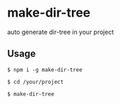 # make-dir-tree

auto generate dir-tree in your project

## Usage

    $ npm i -g make-dir-tree

    $ cd /your/project

    $ make-dir-tree








